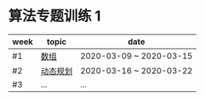 
# 算法专题训练 1 

| week | topic | date |    
|---|---|---|    
| #1 | [数组][array] | 2020-03-09 ~ 2020-03-15 |       
| #2 | [动态规划][dp] | 2020-03-16 ~ 2020-03-22 | 
| #3 | ...  | ...| 


<!-- refs --> 
[array]:/chenxinlong/topics/array.md
[dp]:/chenxinlong/topics/dp.md
